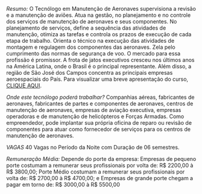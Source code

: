 *Resumo:*
O Tecnólogo em Manutenção de Aeronaves supervisiona a revisão e a manutenção de aviões. Atua na gestão, no planejamento e no controle dos serviços de manutenção de aeronaves e seus componentes. No planejamento de serviços, define a sequência das atividades de manutenção, otimiza as tarefas e controla os prazos de execução de cada etapa de trabalho. Orienta o técnico na execução das atividades de montagem e regulagem dos componentes das aeronaves. Zela pelo cumprimento das normas de segurança de voo. O mercado para essa profissão é promissor. A frota de jatos executivos cresceu nos últimos anos na América Latina, onde o Brasil é o principal representante. Além disso, a região de São José dos Campos concentra as principais empresas aeroespaciais do País.
Para visualizar uma breve apresentação do curso, [CLIQUE AQUI](http://fatecsjc-prd.azurewebsites.net/downloads/cursos/2016.10.14_apresentacao_manutencao_aero.pdf).

*Onde este tecnólogo poderá trabalhar?*
Companhias aéreas, fabricantes de aeronaves, fabricantes de partes e componentes de aeronaves, centros de manutenção de aeronaves, empresas de aviação executiva, empresas operadoras e de manutenção de helicópteros e Forças Armadas. Como empreendedor, pode implantar sua própria oficina de reparo ou revisão de componentes para atuar como fornecedor de serviços para os centros de manutenção de aeronaves.

*VAGAS*
40 Vagas no Período da Noite com Duração de 06 semestres.

*Remuneração Média:*
Depende do porte da empresa:
Empresas de pequeno porte costumam a remunerar seus profissionais por volta de: R$ 2200,00 à R$ 3800,00;
Porte Médio costumam a remunerar seus profissionais por volta de: R$ 2700,00 à R$ 4700,00; e
Empresas de grande porte chegam a pagar em torno de: R$ 3000,00 à R$ 5500,00
